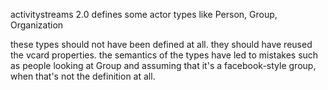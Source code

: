 activitystreams 2.0 defines some actor types like Person, Group, Organization

these types should not have been defined at all. they should have reused the vcard properties. the semantics of the types have led to mistakes such as people looking at Group and assuming that it's a facebook-style group, when that's not the definition at all.